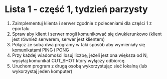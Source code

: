 # Lista 1 - część 1, tydzień parzysty

1. Zaimplementuj klienta i serwer zgodnie z poleceniami dla części 1 z eportalu
2. Spraw aby klient i serwer mogli komunikować się dwukierunkowo (klient jest również serwerem, serwer jest klientem)
3. Połącz ze sobą dwa programy w taki sposób aby wymieniały się komunikatami PING i PONG
4. Przy każdej wiadomości losuj liczbę, jeżeli jest ona większa od N, wysyłaj komunikat CUT_SHOT który wyłączy odbiorcę.
5. Uruchom program z drugą osobą wykorzystując sieć lokalną (lub wykorzystaj jeden komputer)
